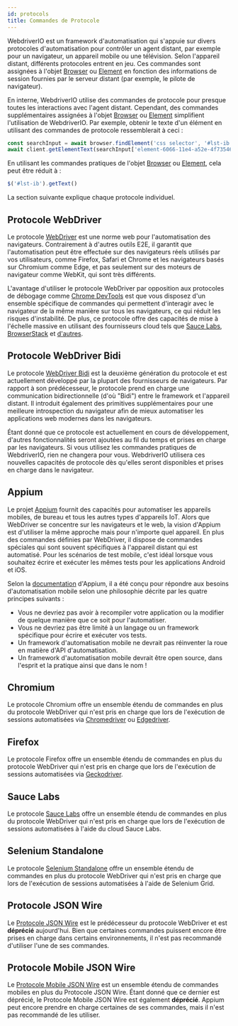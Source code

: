 ```yaml
---
id: protocols
title: Commandes de Protocole
---
```


WebdriverIO est un framework d'automatisation qui s'appuie sur divers protocoles d'automatisation pour contrôler un agent distant, par exemple pour un navigateur, un appareil mobile ou une télévision. Selon l'appareil distant, différents protocoles entrent en jeu. Ces commandes sont assignées à l'objet [Browser](/docs/api/browser) ou [Element](/docs/api/element) en fonction des informations de session fournies par le serveur distant (par exemple, le pilote de navigateur).

En interne, WebdriverIO utilise des commandes de protocole pour presque toutes les interactions avec l'agent distant. Cependant, des commandes supplémentaires assignées à l'objet [Browser](/docs/api/browser) ou [Element](/docs/api/element) simplifient l'utilisation de WebdriverIO. Par exemple, obtenir le texte d'un élément en utilisant des commandes de protocole ressemblerait à ceci :

```js
const searchInput = await browser.findElement('css selector', '#lst-ib')
await client.getElementText(searchInput['element-6066-11e4-a52e-4f735466cecf'])
```

En utilisant les commandes pratiques de l'objet [Browser](/docs/api/browser) ou [Element](/docs/api/element), cela peut être réduit à :

```js
$('#lst-ib').getText()
```

La section suivante explique chaque protocole individuel.

## Protocole WebDriver

Le protocole [WebDriver](https://w3c.github.io/webdriver/#elements) est une norme web pour l'automatisation des navigateurs. Contrairement à d'autres outils E2E, il garantit que l'automatisation peut être effectuée sur des navigateurs réels utilisés par vos utilisateurs, comme Firefox, Safari et Chrome et les navigateurs basés sur Chromium comme Edge, et pas seulement sur des moteurs de navigateur comme WebKit, qui sont très différents.

L'avantage d'utiliser le protocole WebDriver par opposition aux protocoles de débogage comme [Chrome DevTools](https://w3c.github.io/webdriver/#elements) est que vous disposez d'un ensemble spécifique de commandes qui permettent d'interagir avec le navigateur de la même manière sur tous les navigateurs, ce qui réduit les risques d'instabilité. De plus, ce protocole offre des capacités de mise à l'échelle massive en utilisant des fournisseurs cloud tels que [Sauce Labs](https://saucelabs.com/), [BrowserStack](https://www.browserstack.com/) et [d'autres](https://github.com/christian-bromann/awesome-selenium#cloud-services).

## Protocole WebDriver Bidi

Le protocole [WebDriver Bidi](https://w3c.github.io/webdriver-bidi/) est la deuxième génération du protocole et est actuellement développé par la plupart des fournisseurs de navigateurs. Par rapport à son prédécesseur, le protocole prend en charge une communication bidirectionnelle (d'où "Bidi") entre le framework et l'appareil distant. Il introduit également des primitives supplémentaires pour une meilleure introspection du navigateur afin de mieux automatiser les applications web modernes dans les navigateurs.

Étant donné que ce protocole est actuellement en cours de développement, d'autres fonctionnalités seront ajoutées au fil du temps et prises en charge par les navigateurs. Si vous utilisez les commandes pratiques de WebdriverIO, rien ne changera pour vous. WebdriverIO utilisera ces nouvelles capacités de protocole dès qu'elles seront disponibles et prises en charge dans le navigateur.

## Appium

Le projet [Appium](https://appium.io/) fournit des capacités pour automatiser les appareils mobiles, de bureau et tous les autres types d'appareils IoT. Alors que WebDriver se concentre sur les navigateurs et le web, la vision d'Appium est d'utiliser la même approche mais pour n'importe quel appareil. En plus des commandes définies par WebDriver, il dispose de commandes spéciales qui sont souvent spécifiques à l'appareil distant qui est automatisé. Pour les scénarios de test mobile, c'est idéal lorsque vous souhaitez écrire et exécuter les mêmes tests pour les applications Android et iOS.

Selon la [documentation](https://appium.github.io/appium.io/docs/en/about-appium/intro/?lang=en) d'Appium, il a été conçu pour répondre aux besoins d'automatisation mobile selon une philosophie décrite par les quatre principes suivants :

- Vous ne devriez pas avoir à recompiler votre application ou la modifier de quelque manière que ce soit pour l'automatiser.
- Vous ne devriez pas être limité à un langage ou un framework spécifique pour écrire et exécuter vos tests.
- Un framework d'automatisation mobile ne devrait pas réinventer la roue en matière d'API d'automatisation.
- Un framework d'automatisation mobile devrait être open source, dans l'esprit et la pratique ainsi que dans le nom !

## Chromium

Le protocole Chromium offre un ensemble étendu de commandes en plus du protocole WebDriver qui n'est pris en charge que lors de l'exécution de sessions automatisées via [Chromedriver](https://chromedriver.chromium.org/chromedriver-canary) ou [Edgedriver](https://developer.microsoft.com/fr-fr/microsoft-edge/tools/webdriver).

## Firefox

Le protocole Firefox offre un ensemble étendu de commandes en plus du protocole WebDriver qui n'est pris en charge que lors de l'exécution de sessions automatisées via [Geckodriver](https://github.com/mozilla/geckodriver).

## Sauce Labs

Le protocole [Sauce Labs](https://saucelabs.com/) offre un ensemble étendu de commandes en plus du protocole WebDriver qui n'est pris en charge que lors de l'exécution de sessions automatisées à l'aide du cloud Sauce Labs.

## Selenium Standalone

Le protocole [Selenium Standalone](https://www.selenium.dev/documentation/grid/advanced_features/endpoints/) offre un ensemble étendu de commandes en plus du protocole WebDriver qui n'est pris en charge que lors de l'exécution de sessions automatisées à l'aide de Selenium Grid.

## Protocole JSON Wire

Le [Protocole JSON Wire](https://www.selenium.dev/documentation/legacy/json_wire_protocol/) est le prédécesseur du protocole WebDriver et est __déprécié__ aujourd'hui. Bien que certaines commandes puissent encore être prises en charge dans certains environnements, il n'est pas recommandé d'utiliser l'une de ses commandes.

## Protocole Mobile JSON Wire

Le [Protocole Mobile JSON Wire](https://github.com/SeleniumHQ/mobile-spec/blob/master/spec-draft.md) est un ensemble étendu de commandes mobiles en plus du Protocole JSON Wire. Étant donné que ce dernier est déprécié, le Protocole Mobile JSON Wire est également __déprécié__. Appium peut encore prendre en charge certaines de ses commandes, mais il n'est pas recommandé de les utiliser.